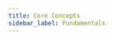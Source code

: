 ```yaml
---
title: Core Concepts
sidebar_label: Fundamentals
---
```


<head>
  <title>atmos Core Concepts</title>
  <meta
    name="description"
    content="Core Concepts."
  />
</head>
